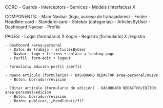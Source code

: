 CORE:
    - Guards
    - Interceptors
    - Services
    - Models (interfaces) X

COMPONENTS:
    - Main Navbar (logo, acceso de trabajadores)
    - Footer
    - Headline-card
    - Standard-card
    - Sidebar (categorías)
    - ArticlesByUser
    - Dashboard Navbar
    - Profile

PAGES: 
    - Login (formulario) X /login
    - Registro (formulario) X /registro

    - Dashboard /area-personal
      - Datos de trabajo - articlesByUser 
      - Navbar: logo + filtros + enlace a landing page
      - Perfil: form-edit + logout

    - Formulario edición perfil /perfil

    - Nuevo artículo (formulario) - DASHBOARD REDACTOR area-personal/nuevo
      - Botón: borrador/revisión
  
    - Editar artículo (formulario de edición) - DASHBOARD REDACTOR/EDITOR area-personal/edicion
      - Botón: borrador/revisión
      - Botón: publicar, ¿headline(t/f)?

